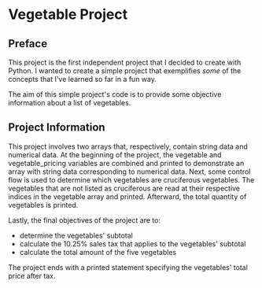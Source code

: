 # Vegetable Project

## Preface

This project is the first independent project that I decided to create with Python. I wanted to create a simple project that exemplifies *some* of the concepts that I've learned so far in a fun way.

The aim of this simple project's code is to provide some objective information about a list of vegetables.

## Project Information

This project involves two arrays that, respectively, contain string data and numerical data. At the beginning of the project, the vegetable and vegetable_pricing variables are combined and printed to demonstrate an array with string data corresponding to numerical data. Next, some control flow is used to determine which vegetables are cruciferous vegetables. The vegetables that are not listed as cruciferous are read at their respective indices in the vegetable array and printed. Afterward, the total quantity of vegetables is printed.

Lastly, the final objectives of the project are to:

* determine the vegetables' subtotal
* calculate the 10.25% sales tax that applies to the vegetables' subtotal
* calculate the total amount of the five vegetables

The project ends with a printed statement specifying the vegetables' total price after tax.
